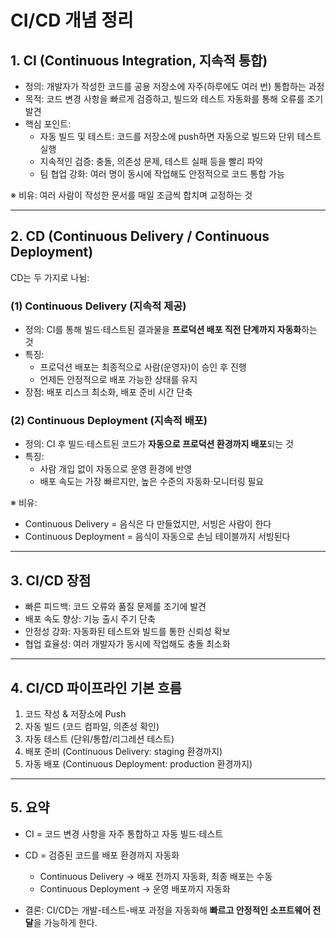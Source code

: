 # CI/CD 개념 정리

## 1. CI (Continuous Integration, 지속적 통합)
- 정의: 개발자가 작성한 코드를 공용 저장소에 자주(하루에도 여러 번) 통합하는 과정  
- 목적: 코드 변경 사항을 빠르게 검증하고, 빌드와 테스트 자동화를 통해 오류를 조기 발견  
- 핵심 포인트:
  - 자동 빌드 및 테스트: 코드를 저장소에 push하면 자동으로 빌드와 단위 테스트 실행
  - 지속적인 검증: 충돌, 의존성 문제, 테스트 실패 등을 빨리 파악
  - 팀 협업 강화: 여러 명이 동시에 작업해도 안정적으로 코드 통합 가능

※ 비유: 여러 사람이 작성한 문서를 매일 조금씩 합치며 교정하는 것

---

## 2. CD (Continuous Delivery / Continuous Deployment)
CD는 두 가지로 나뉨:

### (1) Continuous Delivery (지속적 제공)
- 정의: CI를 통해 빌드·테스트된 결과물을 **프로덕션 배포 직전 단계까지 자동화**하는 것  
- 특징:
  - 프로덕션 배포는 최종적으로 사람(운영자)이 승인 후 진행
  - 언제든 안정적으로 배포 가능한 상태를 유지
- 장점: 배포 리스크 최소화, 배포 준비 시간 단축

### (2) Continuous Deployment (지속적 배포)
- 정의: CI 후 빌드·테스트된 코드가 **자동으로 프로덕션 환경까지 배포**되는 것  
- 특징:
  - 사람 개입 없이 자동으로 운영 환경에 반영
  - 배포 속도는 가장 빠르지만, 높은 수준의 자동화·모니터링 필요

※ 비유:  
- Continuous Delivery = 음식은 다 만들었지만, 서빙은 사람이 한다  
- Continuous Deployment = 음식이 자동으로 손님 테이블까지 서빙된다

---

## 3. CI/CD 장점
- 빠른 피드백: 코드 오류와 품질 문제를 조기에 발견
- 배포 속도 향상: 기능 출시 주기 단축
- 안정성 강화: 자동화된 테스트와 빌드를 통한 신뢰성 확보
- 협업 효율성: 여러 개발자가 동시에 작업해도 충돌 최소화

---

## 4. CI/CD 파이프라인 기본 흐름
1. 코드 작성 & 저장소에 Push  
2. 자동 빌드 (코드 컴파일, 의존성 확인)  
3. 자동 테스트 (단위/통합/리그레션 테스트)  
4. 배포 준비 (Continuous Delivery: staging 환경까지)  
5. 자동 배포 (Continuous Deployment: production 환경까지)  

---

## 5. 요약
- CI = 코드 변경 사항을 자주 통합하고 자동 빌드·테스트  
- CD = 검증된 코드를 배포 환경까지 자동화  
  - Continuous Delivery → 배포 전까지 자동화, 최종 배포는 수동  
  - Continuous Deployment → 운영 배포까지 자동화  

- 결론: CI/CD는 개발-테스트-배포 과정을 자동화해 **빠르고 안정적인 소프트웨어 전달**을 가능하게 한다.